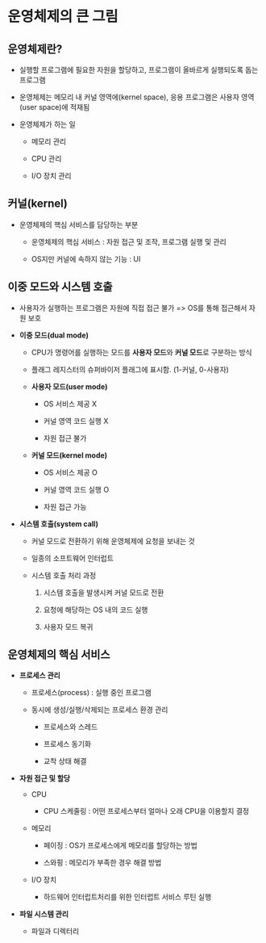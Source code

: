 # 운영체제의 큰 그림

## 운영체제란?

- 실행할 프로그램에 필요한 자원을 할당하고, 프로그램이 올바르게 실행되도록 돕는 프로그램

- 운영체제는 메모리 내 커널 영역에(kernel space), 응용 프로그램은 사용자 영역(user space)에 적재됨

- 운영체제가 하는 일
  
  - 메모리 관리
  
  - CPU 관리
  
  - I/O 장치 관리

## 커널(kernel)

- 운영체제의 핵심 서비스를 담당하는 부분
  
  - 운영체제의 핵심 서비스 : 자원 접근 및 조작, 프로그램 실행 및 관리
  
  - OS지만 커널에 속하지 않는 기능 : UI

## 이중 모드와 시스템 호출

- 사용자가 실행하는 프로그램은 자원에 직접 접근 불가 => OS를 통해 접근해서 자원 보호

- **이중 모드(dual mode)**
  
  - CPU가 명령어를 실행하는 모드를 **사용자 모드**와 **커널 모드**로 구분하는 방식
  
  - 플래그 레지스터의 슈퍼바이저 플래그에 표시함. (1-커널, 0-사용자)
  
  - **사용자 모드(user mode)**
    
    - OS 서비스 제공 X
    
    - 커널 영역 코드 실행 X
    
    - 자원 접근 불가
  
  - **커널 모드(kernel mode)**
    
    - OS 서비스 제공 O
    
    - 커널 영역 코드 실행 O
    
    - 자원 접근 가능

- **시스템 호출(system call)**
  
  - 커널 모드로 전환하기 위해 운영체제에 요청을 보내는 것
  
  - 일종의 소프트웨어 인터럽트
  
  - 시스템 호출 처리 과정
    
    1. 시스템 호출을 발생시켜 커널 모드로 전환
    
    2. 요청에 해당하는 OS 내의 코드 실행
    
    3. 사용자 모드 복귀

## 운영체제의 핵심 서비스

- **프로세스 관리**
  
  - 프로세스(process) : 실행 중인 프로그램
  
  - 동시에 생성/실행/삭제되는 프로세스 환경 관리
    
    - 프로세스와 스레드
    
    - 프로세스 동기화
    
    - 교착 상태 해결

- **자원 접근 및 할당**
  
  - CPU
    
    - CPU 스케줄링 : 어떤 프로세스부터 얼마나 오래 CPU을 이용할지 결정
  
  - 메모리
    
    - 페이징 : OS가 프로세스에게 메모리를 할당하는 방법
    
    - 스와핑 : 메모리가 부족한 경우 해결 방법
  
  - I/O 장치
    
    - 하드웨어 인터럽트처리를 위한 인터럽트 서비스 루틴 실행

- **파일 시스템 관리**
  
  - 파일과 디렉터리
